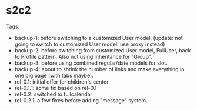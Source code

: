 s2c2
====

Tags:

  * backup-1: before switching to a customized User model. (update: not going to switch to customized User model. use proxy instead)
  * backup-2: before switching from customized User model, FullUser, back to Profile pattern. Also not using inheritance for "Group".
  * backup-3: before using combined regular/date models for slot.
  * backup-4: about to shrink the number of links and make everything in one big page (with tabs maybe).
  * rel-0.1:  initial offer for children's center
  * rel-0.1.1: some fix based on rel-0.1
  * rel-0.2:  switched to fullcalendar
  * rel-0.2.1:  a few fixes before adding "message" system.